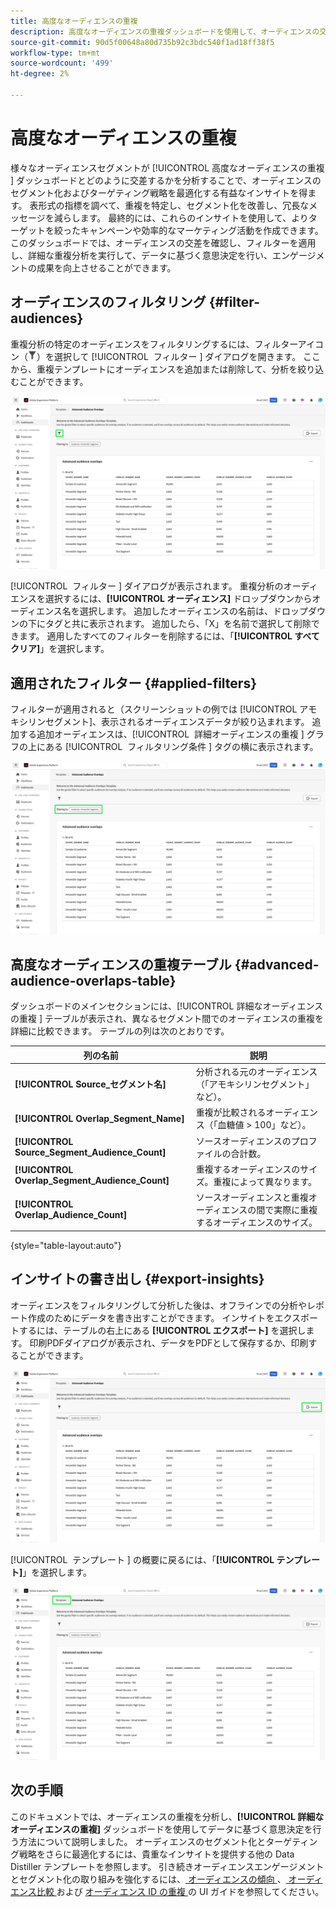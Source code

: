 ```yaml
---
title: 高度なオーディエンスの重複
description: 高度なオーディエンスの重複ダッシュボードを使用して、オーディエンスの交差を分析し、データに基づく意思決定を行う方法について説明します。 オーディエンスをフィルタリングし、重複を比較し、インサイトを書き出して、ターゲティング戦略を改善します。
source-git-commit: 90d5f00648a80d735b92c3bdc540f1ad18ff38f5
workflow-type: tm+mt
source-wordcount: '499'
ht-degree: 2%

---
```


# 高度なオーディエンスの重複

様々なオーディエンスセグメントが [!UICONTROL &#x200B; 高度なオーディエンスの重複 &#x200B;] ダッシュボードとどのように交差するかを分析することで、オーディエンスのセグメント化およびターゲティング戦略を最適化する有益なインサイトを得ます。 表形式の指標を調べて、重複を特定し、セグメント化を改善し、冗長なメッセージを減らします。 最終的には、これらのインサイトを使用して、よりターゲットを絞ったキャンペーンや効率的なマーケティング活動を作成できます。 このダッシュボードでは、オーディエンスの交差を確認し、フィルターを適用し、詳細な重複分析を実行して、データに基づく意思決定を行い、エンゲージメントの成果を向上させることができます。

## オーディエンスのフィルタリング {#filter-audiences}

重複分析の特定のオーディエンスをフィルタリングするには、フィルターアイコン（![ フィルターアイコン](../../../images/icons/filter-icon-white.png)）を選択して [!UICONTROL &#x200B; フィルター &#x200B;] ダイアログを開きます。 ここから、重複テンプレートにオーディエンスを追加または削除して、分析を絞り込むことができます。

![ フィルターアイコンがハイライト表示された詳細オーディエンスの重複ビュー。](../../images/sql-insights-query-pro-mode/templates/audience-overlaps-filter-icon.png)

[!UICONTROL &#x200B; フィルター &#x200B;] ダイアログが表示されます。 重複分析のオーディエンスを選択するには、**[!UICONTROL オーディエンス]** ドロップダウンからオーディエンス名を選択します。 追加したオーディエンスの名前は、ドロップダウンの下にタグと共に表示されます。 追加したら、「X」を名前で選択して削除できます。 適用したすべてのフィルターを削除するには、「**[!UICONTROL すべてクリア]**」を選択します。

## 適用されたフィルター {#applied-filters}

フィルターが適用されると（スクリーンショットの例では [!UICONTROL &#x200B; アモキシリンセグメント &#x200B;]、表示されるオーディエンスデータが絞り込まれます。 追加する追加オーディエンスは、[!UICONTROL &#x200B; 詳細オーディエンスの重複 &#x200B;] グラフの上にある [!UICONTROL &#x200B; フィルタリング条件 &#x200B;] タグの横に表示されます。

![ 高度なオーディエンスの重複ダッシュボードと、Amoxicilin セグメントによるフィルタリングがハイライト表示されています。](../../images/sql-insights-query-pro-mode/templates/audience-overlaps-applied-filters.png)

## 高度なオーディエンスの重複テーブル {#advanced-audience-overlaps-table}

ダッシュボードのメインセクションには、[!UICONTROL &#x200B; 詳細なオーディエンスの重複 &#x200B;] テーブルが表示され、異なるセグメント間でのオーディエンスの重複を詳細に比較できます。 テーブルの列は次のとおりです。

| 列の名前 | 説明 |
|------------------------------------|----------------------------------------------------------------------------------------------|
| **[!UICONTROL Source_セグメント名]** | 分析される元のオーディエンス（「アモキシリンセグメント」など）。 |
| **[!UICONTROL Overlap_Segment_Name]** | 重複が比較されるオーディエンス（「血糖値 > 100」など）。 |
| **[!UICONTROL Source_Segment_Audience_Count]** | ソースオーディエンスのプロファイルの合計数。 |
| **[!UICONTROL Overlap_Segment_Audience_Count]** | 重複するオーディエンスのサイズ。重複によって異なります。 |
| **[!UICONTROL Overlap_Audience_Count]** | ソースオーディエンスと重複オーディエンスの間で実際に重複するオーディエンスのサイズ。 |

{style="table-layout:auto"}

## インサイトの書き出し {#export-insights}

オーディエンスをフィルタリングして分析した後は、オフラインでの分析やレポート作成のためにデータを書き出すことができます。 インサイトをエクスポートするには、テーブルの右上にある **[!UICONTROL エクスポート]** を選択します。 印刷PDFダイアログが表示され、データをPDFとして保存するか、印刷することができます。

![ 書き出しがハイライト表示された高度なオーディエンスの重複ビュー。](../../images/sql-insights-query-pro-mode/templates/audience-overlaps-export.png)

[!UICONTROL &#x200B; テンプレート &#x200B;] の概要に戻るには、「**[!UICONTROL テンプレート]**」を選択します。

![ テンプレートがハイライト表示された高度なオーディエンスの重複ビュー。](../../images/sql-insights-query-pro-mode/templates/audience-overlaps-navigation.png)

## 次の手順

このドキュメントでは、オーディエンスの重複を分析し、**[!UICONTROL 詳細なオーディエンスの重複]** ダッシュボードを使用してデータに基づく意思決定を行う方法について説明しました。 オーディエンスのセグメント化とターゲティング戦略をさらに最適化するには、貴重なインサイトを提供する他の Data Distiller テンプレートを参照します。 引き続きオーディエンスエンゲージメントとセグメント化の取り組みを強化するには、[ オーディエンスの傾向 ](./trends.md)、[ オーディエンス比較 ](./comparison.md) および [ オーディエンス ID の重複 ](./identity-overlaps.md) の UI ガイドを参照してください。


